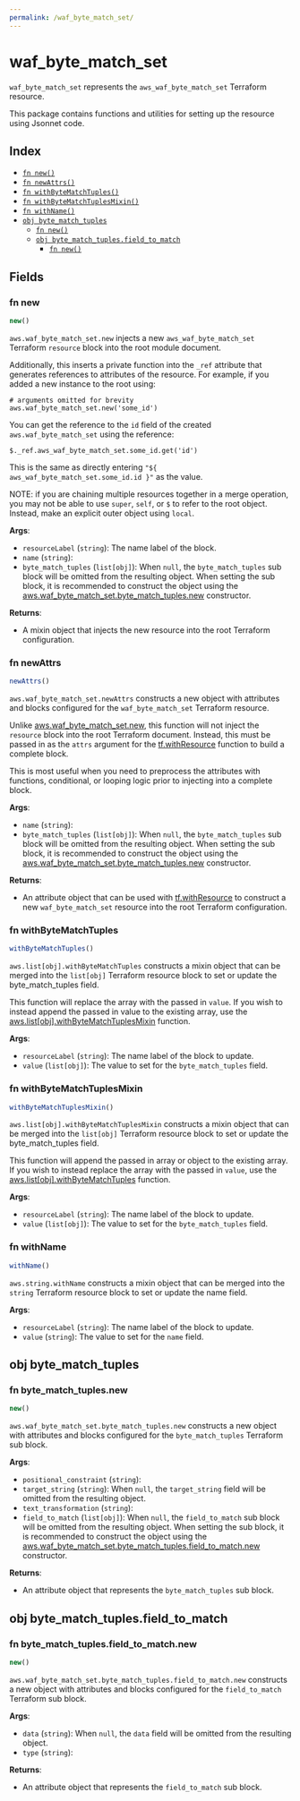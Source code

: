 ```yaml
---
permalink: /waf_byte_match_set/
---
```


# waf_byte_match_set

`waf_byte_match_set` represents the `aws_waf_byte_match_set` Terraform resource.



This package contains functions and utilities for setting up the resource using Jsonnet code.


## Index

* [`fn new()`](#fn-new)
* [`fn newAttrs()`](#fn-newattrs)
* [`fn withByteMatchTuples()`](#fn-withbytematchtuples)
* [`fn withByteMatchTuplesMixin()`](#fn-withbytematchtuplesmixin)
* [`fn withName()`](#fn-withname)
* [`obj byte_match_tuples`](#obj-byte_match_tuples)
  * [`fn new()`](#fn-byte_match_tuplesnew)
  * [`obj byte_match_tuples.field_to_match`](#obj-byte_match_tuplesfield_to_match)
    * [`fn new()`](#fn-byte_match_tuplesfield_to_matchnew)

## Fields

### fn new

```ts
new()
```


`aws.waf_byte_match_set.new` injects a new `aws_waf_byte_match_set` Terraform `resource`
block into the root module document.

Additionally, this inserts a private function into the `_ref` attribute that generates references to attributes of the
resource. For example, if you added a new instance to the root using:

    # arguments omitted for brevity
    aws.waf_byte_match_set.new('some_id')

You can get the reference to the `id` field of the created `aws.waf_byte_match_set` using the reference:

    $._ref.aws_waf_byte_match_set.some_id.get('id')

This is the same as directly entering `"${ aws_waf_byte_match_set.some_id.id }"` as the value.

NOTE: if you are chaining multiple resources together in a merge operation, you may not be able to use `super`, `self`,
or `$` to refer to the root object. Instead, make an explicit outer object using `local`.

**Args**:
  - `resourceLabel` (`string`): The name label of the block.
  - `name` (`string`): 
  - `byte_match_tuples` (`list[obj]`):  When `null`, the `byte_match_tuples` sub block will be omitted from the resulting object. When setting the sub block, it is recommended to construct the object using the [aws.waf_byte_match_set.byte_match_tuples.new](#fn-byte_match_tuplesnew) constructor.

**Returns**:
- A mixin object that injects the new resource into the root Terraform configuration.


### fn newAttrs

```ts
newAttrs()
```


`aws.waf_byte_match_set.newAttrs` constructs a new object with attributes and blocks configured for the `waf_byte_match_set`
Terraform resource.

Unlike [aws.waf_byte_match_set.new](#fn-new), this function will not inject the `resource`
block into the root Terraform document. Instead, this must be passed in as the `attrs` argument for the
[tf.withResource](https://github.com/tf-libsonnet/core/tree/main/docs#fn-withresource) function to build a complete block.

This is most useful when you need to preprocess the attributes with functions, conditional, or looping logic prior to
injecting into a complete block.

**Args**:
  - `name` (`string`): 
  - `byte_match_tuples` (`list[obj]`):  When `null`, the `byte_match_tuples` sub block will be omitted from the resulting object. When setting the sub block, it is recommended to construct the object using the [aws.waf_byte_match_set.byte_match_tuples.new](#fn-byte_match_tuplesnew) constructor.

**Returns**:
  - An attribute object that can be used with [tf.withResource](https://github.com/tf-libsonnet/core/tree/main/docs#fn-withresource) to construct a new `waf_byte_match_set` resource into the root Terraform configuration.


### fn withByteMatchTuples

```ts
withByteMatchTuples()
```

`aws.list[obj].withByteMatchTuples` constructs a mixin object that can be merged into the `list[obj]`
Terraform resource block to set or update the byte_match_tuples field.

This function will replace the array with the passed in `value`. If you wish to instead append the
passed in value to the existing array, use the [aws.list[obj].withByteMatchTuplesMixin](TODO) function.


**Args**:
  - `resourceLabel` (`string`): The name label of the block to update.
  - `value` (`list[obj]`): The value to set for the `byte_match_tuples` field.


### fn withByteMatchTuplesMixin

```ts
withByteMatchTuplesMixin()
```

`aws.list[obj].withByteMatchTuplesMixin` constructs a mixin object that can be merged into the `list[obj]`
Terraform resource block to set or update the byte_match_tuples field.

This function will append the passed in array or object to the existing array. If you wish
to instead replace the array with the passed in `value`, use the [aws.list[obj].withByteMatchTuples](TODO)
function.


**Args**:
  - `resourceLabel` (`string`): The name label of the block to update.
  - `value` (`list[obj]`): The value to set for the `byte_match_tuples` field.


### fn withName

```ts
withName()
```

`aws.string.withName` constructs a mixin object that can be merged into the `string`
Terraform resource block to set or update the name field.



**Args**:
  - `resourceLabel` (`string`): The name label of the block to update.
  - `value` (`string`): The value to set for the `name` field.


## obj byte_match_tuples



### fn byte_match_tuples.new

```ts
new()
```


`aws.waf_byte_match_set.byte_match_tuples.new` constructs a new object with attributes and blocks configured for the `byte_match_tuples`
Terraform sub block.



**Args**:
  - `positional_constraint` (`string`): 
  - `target_string` (`string`):  When `null`, the `target_string` field will be omitted from the resulting object.
  - `text_transformation` (`string`): 
  - `field_to_match` (`list[obj]`):  When `null`, the `field_to_match` sub block will be omitted from the resulting object. When setting the sub block, it is recommended to construct the object using the [aws.waf_byte_match_set.byte_match_tuples.field_to_match.new](#fn-waf_byte_match_setfield_to_matchnew) constructor.

**Returns**:
  - An attribute object that represents the `byte_match_tuples` sub block.


## obj byte_match_tuples.field_to_match



### fn byte_match_tuples.field_to_match.new

```ts
new()
```


`aws.waf_byte_match_set.byte_match_tuples.field_to_match.new` constructs a new object with attributes and blocks configured for the `field_to_match`
Terraform sub block.



**Args**:
  - `data` (`string`):  When `null`, the `data` field will be omitted from the resulting object.
  - `type` (`string`): 

**Returns**:
  - An attribute object that represents the `field_to_match` sub block.
